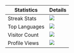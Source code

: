 

<!-- Invisible Statistics Table -->
| Statistics | Details |
|------------|-----------|
| Streak Stats | ![](https://github-readme-streak-stats.herokuapp.com/?user=playmonkey&theme=tokyonight)&nbsp; |
| Top Languages | ![](https://github-readme-stats.vercel.app/api/top-langs?username=madushadhanushka&show_icons=true&locale=en&layout=compact&theme=chartreuse-dark)&nbsp; |
| Visitor Count | ![](https://profile-counter.glitch.me/{playmonkey}/count.svg)&nbsp; |
| Profile Views | ![](http://estruyf-github.azurewebsites.net/api/VisitorHit?user=playmonkey&repo=playmonkey&countColorcountColor&countColor=%237B1E7B)&nbsp; |

<!--
**playmonkey/playmonkey** is a ✨ _special_ ✨ repository because its `README.md` (this file) appears on your GitHub profile.

Here are some ideas to get you started:

- 🔭 I’m currently working on ...
- 🌱 I’m currently learning ...
- 👯 I’m looking to collaborate on ...
- 🤔 I’m looking for help with ...
- 💬 Ask me about ...
- 📫 How to reach me: ...
- 😄 Pronouns: ...
- ⚡ Fun fact: ...
-->
